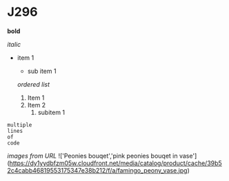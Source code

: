 # J296
**bold**

*italic* 

* item 1
  * sub item 1
  
  *ordered list*
  1. Item 1 
  2. Item 2
      1. subitem 1
      
```
multiple 
lines 
of 
code
```
*images from URL*
!['Peonies bouqet','pink peonies bouqet in vase'] 
(https://dy1yydbfzm05w.cloudfront.net/media/catalog/product/cache/39b52c4cabb46819553175347e38b212/f/a/famingo_peony_vase.jpg)

